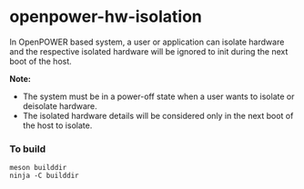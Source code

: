 # openpower-hw-isolation

In OpenPOWER based system, a user or application can isolate hardware and the
respective isolated hardware will be ignored to init during the next boot of the
host.

**Note:**

- The system must be in a power-off state when a user wants to isolate or
  deisolate hardware.
- The isolated hardware details will be considered only in the next boot of the
  host to isolate.

### To build

```
meson builddir
ninja -C builddir
```
